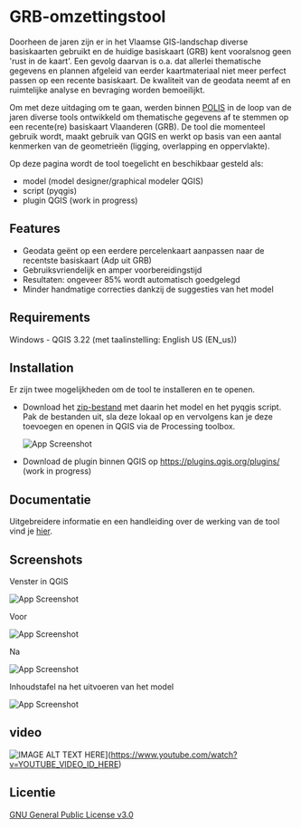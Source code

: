 # GRB-omzettingstool

Doorheen de jaren zijn er in het Vlaamse GIS-landschap diverse basiskaarten gebruikt en de huidige basiskaart (GRB) kent vooralsnog geen 'rust in de kaart'. Een gevolg daarvan is o.a. dat allerlei thematische gegevens en plannen afgeleid van eerder kaartmateriaal niet meer perfect passen op een recente basiskaart. De kwaliteit van de geodata neemt af en ruimtelijke analyse en bevraging worden bemoeilijkt.

Om met deze uitdaging om te gaan, werden binnen [POLIS](https://oost-vlaanderen.be/bestuur-en-regio/wat-doet-het-provinciebestuur/e-government.html) in de loop van de jaren diverse tools ontwikkeld om thematische gegevens af te stemmen op een recente(re) basiskaart Vlaanderen (GRB). De tool die momenteel gebruik wordt, maakt gebruik van QGIS en werkt op basis van een aantal kenmerken van de geometrieën (ligging, overlapping en oppervlakte).

Op deze pagina wordt de tool toegelicht en beschikbaar gesteld als:

- model (model designer/graphical modeler QGIS)
- script (pyqgis)
- plugin QGIS (work in progress)


## Features

- Geodata geënt op een eerdere percelenkaart aanpassen naar de recentste basiskaart (Adp uit GRB)
- Gebruiksvriendelijk en amper voorbereidingstijd
- Resultaten: ongeveer 85% wordt automatisch goedgelegd
- Minder handmatige correcties dankzij de suggesties van het model

## Requirements

Windows - QGIS 3.22 (met taalinstelling: English US (EN_us))

## Installation

Er zijn twee mogelijkheden om de tool te installeren en te openen.

- Download het [zip-bestand](https://github.com/POLIS-Provincie-Oost-Vlaanderen/GRB-omzettingstool/blob/main/GRB-omzettingstool.zip) met daarin het model en het pyqgis script. Pak de bestanden uit, sla deze lokaal op en vervolgens kan je deze toevoegen en openen in QGIS via de Processing toolbox.

  ![App Screenshot](https://i.postimg.cc/sx6TP25L/image.png)

- Download de plugin binnen QGIS op https://plugins.qgis.org/plugins/ (work in progress)
  
## Documentatie

Uitgebreidere informatie en een handleiding over de werking van de tool vind je [hier](https://linktodocumentation).


## Screenshots

Venster in QGIS

![App Screenshot](https://i.postimg.cc/C19npTC2/image.png)

Voor

![App Screenshot](https://i.postimg.cc/ZqBbNfyP/voor.jpg)

Na

![App Screenshot](https://i.postimg.cc/vZS8cRDH/na.jpg)

Inhoudstafel na het uitvoeren van het model

![App Screenshot](https://i.postimg.cc/wjkfVHDg/image.png)

## video

![IMAGE ALT TEXT HERE](https://img.youtube.com/vi/YOUTUBE_VIDEO_ID_HERE/0.jpg)](https://www.youtube.com/watch?v=YOUTUBE_VIDEO_ID_HERE)

## Licentie

[GNU General Public License v3.0](https://www.gnu.org/licenses/gpl-3.0.html)

